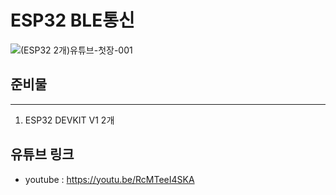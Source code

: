# ESP32 BLE통신
![(ESP32 2개)유튜브-첫장-001](https://user-images.githubusercontent.com/37902752/152265721-9fe7b323-81aa-40e5-b0b2-f75dca7434a8.png)

## 준비물
---
1. ESP32 DEVKIT V1  2개

## 유튜브 링크
* youtube : <https://youtu.be/RcMTeeI4SKA>



